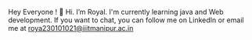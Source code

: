 Hey Everyone ! 👋
Hi. I’m Royal. I'm currently learning java and Web development. 
If you want to chat, you can follow me on LinkedIn or email me at roya230101021@iiitmanipur.ac.in
